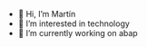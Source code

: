 - 👋 Hi, I’m Martín
- 👀 I’m interested in technology
- 🌱 I’m currently working on abap 

<!---
martinv1987/martinv1987 is a ✨ special ✨ repository because its `README.md` (this file) appears on your GitHub profile.
You can click the Preview link to take a look at your changes.
--->
